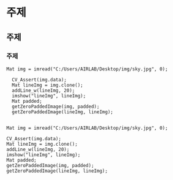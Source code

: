 # 주제
## 주제
### 주제

  	Mat img = imread("C:/Users/AIRLAB/Desktop/img/sky.jpg", 0);
	
	  CV_Assert(img.data);
	  Mat lineImg = img.clone();
	  addLine_w(lineImg, 20);
	  imshow("lineImg", lineImg);
	  Mat padded;
	  getZeroPaddedImage(img, padded);
	  getZeroPaddedImage(lineImg, lineImg);


	Mat img = imread("C:/Users/AIRLAB/Desktop/img/sky.jpg", 0);
	
	CV_Assert(img.data);
	Mat lineImg = img.clone();
	addLine_w(lineImg, 20);
	imshow("lineImg", lineImg);
	Mat padded;
	getZeroPaddedImage(img, padded);
	getZeroPaddedImage(lineImg, lineImg);
